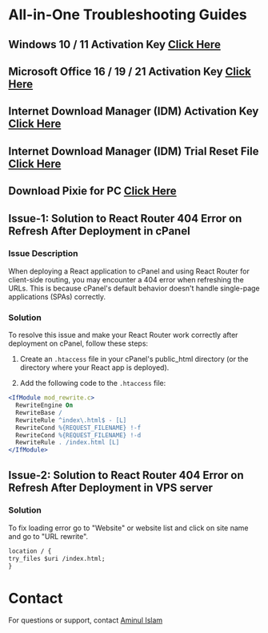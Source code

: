 <h1>All-in-One Troubleshooting Guides</h1>

## Windows 10 / 11 Activation Key [Click Here](./main/windows-activation-key/README.md)

## Microsoft Office 16 / 19 / 21 Activation Key [Click Here](./main/microsoft-office-activation-key/README.md)

## Internet Download Manager (IDM) Activation Key [Click Here](./main/idm-activation-key/README.md)

## Internet Download Manager (IDM) Trial Reset File [Click Here](./main/idm-reset/README.md)

## Download Pixie for PC [Click Here](./main/pixie/README.md)


## Issue-1: Solution to React Router 404 Error on Refresh After Deployment in cPanel

### Issue Description

When deploying a React application to cPanel and using React Router for client-side routing, you may encounter a 404 error when refreshing the URLs. This is because cPanel's default behavior doesn't handle single-page applications (SPAs) correctly.

### Solution

To resolve this issue and make your React Router work correctly after deployment on cPanel, follow these steps:

1. Create an `.htaccess` file in your cPanel's public_html directory (or the directory where your React app is deployed).

2. Add the following code to the `.htaccess` file:

```apache
<IfModule mod_rewrite.c>
  RewriteEngine On
  RewriteBase /
  RewriteRule ^index\.html$ - [L]
  RewriteCond %{REQUEST_FILENAME} !-f
  RewriteCond %{REQUEST_FILENAME} !-d
  RewriteRule . /index.html [L]
</IfModule>
```

## Issue-2: Solution to React Router 404 Error on Refresh After Deployment in VPS server

### Solution

To fix loading error go to "Website" or website list and click on site name and go to "URL rewrite".

```apache
location / {
try_files $uri /index.html;
}
```

# Contact

For questions or support, contact [Aminul Islam](https://aminulislamemon.com/)
